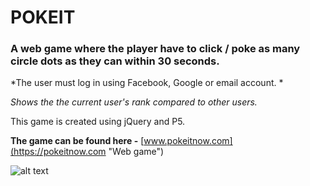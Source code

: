 # POKEIT

### A web game where the player have to click / poke as many circle dots as they can within 30 seconds.

*The user must log in using Facebook, Google or email account. *

*Shows the  the current user's rank compared to other users.*

This game is created using jQuery and P5.

__The game can be found here -__ [www.pokeitnow.com](https://pokeitnow.com "Web game")


![alt text](https://github.com/amitbinu/pokeIt/blob/master/pokeIt.gif "Game gif")
